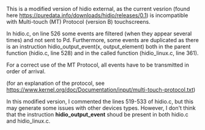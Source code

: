 This is a modified version of hidio external, as the current vesrion (found here https://puredata.info/downloads/hidio/releases/0.1) is incompatible with Multi-touch (MT) Protocol (version B) touchscreens.

In hidio.c, on line 526 some events are filtered (when they appear several times) and not sent to Pd. Furthermore, some events
are duplicated as there is an instruction hidio_output_event(x, output_element) both in the parent function (hidio.c, line 528) and in the called function (hidio_linux.c, line 361). 

For a correct use of the MT Protocol, all events have to be transmitted in order of arrival. 

(for an explanation of the protocol, see https://www.kernel.org/doc/Documentation/input/multi-touch-protocol.txt)

In this modified version, I commented the lines 519-533 of hidio.c, but this may generate some issues with other devices types. However, I don't think that the instruction **hidio_output_event** shoud be present in both hidio.c and hidio_linux.c.
